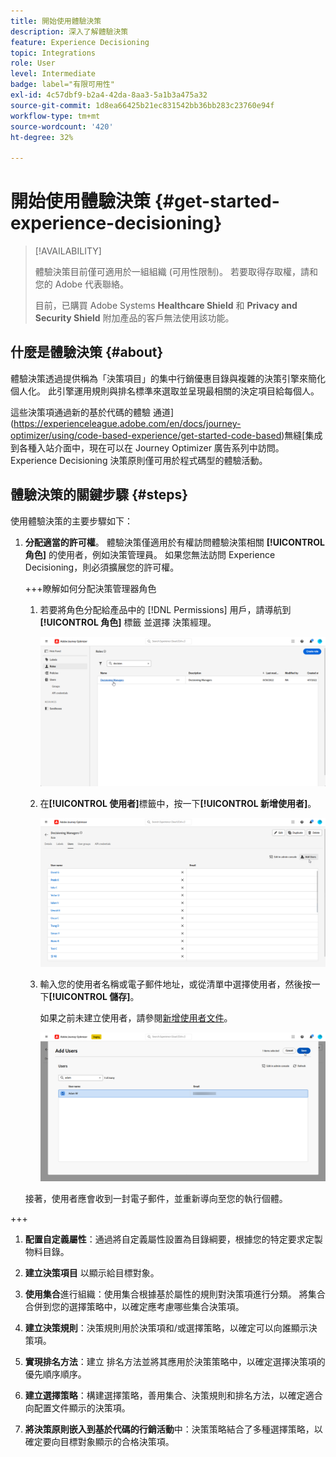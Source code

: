 ```yaml
---
title: 開始使用體驗決策
description: 深入了解體驗決策
feature: Experience Decisioning
topic: Integrations
role: User
level: Intermediate
badge: label="有限可用性"
exl-id: 4c57dbf9-b2a4-42da-8aa3-5a1b3a475a32
source-git-commit: 1d8ea66425b21ec831542bb36bb283c23760e94f
workflow-type: tm+mt
source-wordcount: '420'
ht-degree: 32%

---
```


# 開始使用體驗決策 {#get-started-experience-decisioning}

>[!AVAILABILITY]
>
>體驗決策目前僅可適用於一組組織 (可用性限制)。 若要取得存取權，請和您的 Adobe 代表聯絡。
>
>目前，已購買 Adobe Systems **Healthcare Shield** 和 **Privacy and Security Shield** 附加產品的客戶無法使用該功能。

## 什麼是體驗決策 {#about}

體驗決策透過提供稱為「決策項目」的集中行銷優惠目錄與複雜的決策引擎來簡化個人化。 此引擎運用規則與排名標準來選取並呈現最相關的決定項目給每個人。

這些決策項通過新的基於代碼的體驗 通道](https://experienceleague.adobe.com/en/docs/journey-optimizer/using/code-based-experience/get-started-code-based)無縫[集成到各種入站介面中，現在可以在 Journey Optimizer 廣告系列中訪問。Experience Decisioning 決策原則僅可用於程式碼型的體驗活動。

## 體驗決策的關鍵步驟 {#steps}

使用體驗決策的主要步驟如下：

1. **分配適當的許可權**。 體驗決策僅適用於有權訪問體驗決策相關 **[!UICONTROL 角色]** 的使用者，例如決策管理員。 如果您無法訪問 Experience Decisioning，則必須擴展您的許可權。

   +++瞭解如何分配決策管理器角色

   1. 若要將角色分配給產品中的 [!DNL Permissions] 用戶，請導航到 **[!UICONTROL 角色]** 標籤 並選擇 決策經理。

      ![](assets/decision_permission_1.png)

   1. 在&#x200B;**[!UICONTROL 使用者]**&#x200B;標籤中，按一下&#x200B;**[!UICONTROL 新增使用者]**。

      ![](assets/decision_permission_2.png)

   1. 輸入您的使用者名稱或電子郵件地址，或從清單中選擇使用者，然後按一下&#x200B;**[!UICONTROL 儲存]**。

      如果之前未建立使用者，請參閱[新增使用者文件](https://experienceleague.adobe.com/zh-hant/docs/experience-platform/access-control/ui/users)。

      ![](assets/decision_permission_3.png)

   接著，使用者應會收到一封電子郵件，並重新導向至您的執行個體。

+++

1. **配置自定義屬性**：通過將自定義屬性設置為目錄綱要，根據您的特定要求定製物料目錄。

1. **建立決策項目** 以顯示給目標對象。

1. **使用集合**&#x200B;進行組織：使用集合根據基於屬性的規則對決策項進行分類。 將集合合併到您的選擇策略中，以確定應考慮哪些集合決策項。

1. **建立決策規則**：決策規則用於決策項和/或選擇策略，以確定可以向誰顯示決策項。

1. **實現排名方法**：建立 排名方法並將其應用於決策策略中，以確定選擇決策項的優先順序順序。

1. **建立選擇策略**：構建選擇策略，善用集合、決策規則和排名方法，以確定適合向配置文件顯示的決策項。

1. **將決策原則嵌入到基於代碼的行銷活動**&#x200B;中：決策策略結合了多種選擇策略，以確定要向目標對象顯示的合格決策項。
